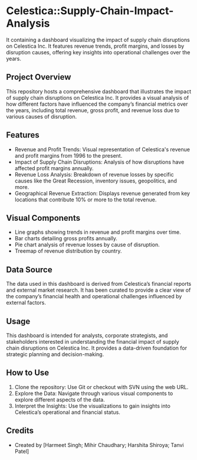 # Celestica::Supply-Chain-Impact-Analysis
It containing a dashboard visualizing the impact of supply chain disruptions on Celestica Inc. It features revenue trends, profit margins, and losses by disruption causes, offering key insights into operational challenges over the years.

## Project Overview
This repository hosts a comprehensive dashboard that illustrates the impact of supply chain disruptions on Celestica Inc. It provides a visual analysis of how different factors have influenced the company’s financial metrics over the years, including total revenue, gross profit, and revenue loss due to various causes of disruption.

## Features
- Revenue and Profit Trends: Visual representation of Celestica's revenue and profit margins from 1996 to the present.
- Impact of Supply Chain Disruptions: Analysis of how disruptions have affected profit margins annually.
- Revenue Loss Analysis: Breakdown of revenue losses by specific causes like the Great Recession, inventory issues, geopolitics, and more.
- Geographical Revenue Extraction: Displays revenue generated from key locations that contribute 10% or more to the total revenue.

## Visual Components
- Line graphs showing trends in revenue and profit margins over time.
- Bar charts detailing gross profits annually.
- Pie chart analysis of revenue losses by cause of disruption.
- Treemap of revenue distribution by country.

## Data Source
The data used in this dashboard is derived from Celestica’s financial reports and external market research. It has been curated to provide a clear view of the company’s financial health and operational challenges influenced by external factors.

## Usage
This dashboard is intended for analysts, corporate strategists, and stakeholders interested in understanding the financial impact of supply chain disruptions on Celestica Inc. It provides a data-driven foundation for strategic planning and decision-making.

## How to Use
1. Clone the repository: Use Git or checkout with SVN using the web URL.
2. Explore the Data: Navigate through various visual components to explore different aspects of the data.
3. Interpret the Insights: Use the visualizations to gain insights into Celestica’s operational and financial status.

## Credits
- Created by [Harmeet Singh; Mihir Chaudhary; Harshita Shiroya; Tanvi Patel]
